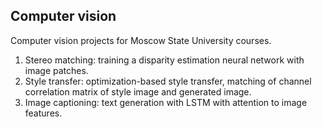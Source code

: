 ## Computer vision

Computer vision projects for Moscow State University courses.

1. Stereo matching: training a disparity estimation neural network with image patches.
2. Style transfer: optimization-based style transfer, matching of channel correlation matrix of style image and generated image.
3. Image captioning: text generation with LSTM with attention to image features.
